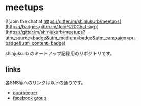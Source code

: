 meetups
=======

[![Join the chat at https://gitter.im/shinjukurb/meetups](https://badges.gitter.im/Join%20Chat.svg)](https://gitter.im/shinjukurb/meetups?utm_source=badge&utm_medium=badge&utm_campaign=pr-badge&utm_content=badge)

shinjuku.rb のミートアップ記録用のリポジトリです。

## links

各SNS等へのリンクは以下の通りです。

* [doorkeeper](https://shinjukurb.doorkeeper.jp/)
* [facebook group](https://www.facebook.com/groups/shinjuku.rb)
